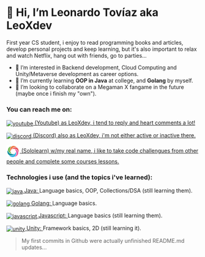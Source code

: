 # 👋 Hi, I’m Leonardo Tovíaz aka LeoXdev

First year CS student, i enjoy to read programming books and articles, develop personal projects and keep learning, but it's also important to relax and watch Netflix, hang out with friends, go to parties...

- 👀 I’m interested in Backend development, Cloud Computing and Unity/Metaverse development as career options.
- 🌱 I’m currently learning **OOP in Java** at college, and **Golang** by myself.
- 💞️ I’m looking to collaborate on a Megaman X fangame in the future (maybe once i finish my "own").
              <!-- Reach me section -->

<h3 align="left">You can reach me on:</h3>
<p align="left">
  
<a href="https://www.youtube.com/channel/UC2_GPZyj6cS1P0t7bizBOnA" target="_blank" rel="noopener noreferrer"><img align="center"
src="https://github.com/peterthehan/peterthehan/blob/main/assets/youtube.svg" alt="youtube" height="35" width="35" /> (Youtube) as LeoXdev, i tend to reply and heart comments a lot! </a>

<a href="https://discordapp.com/users/817916929574567936" target="_blank" rel="noopener noreferrer"><img align="center"
src="https://github.com/rahuldkjain/github-profile-readme-generator/blob/master/src/images/icons/Social/discord.svg" alt="discord" height="35" width="35" /> (Discord) also as LeoXdev, i'm not either active or inactive there. </a>

<a href="https://www.sololearn.com/profile/21587777" target="_blank" rel="noopener noreferrer"><img align="center"
src="https://raw.githubusercontent.com/LeoXdev/LeoXdev/main/img/sololearn-icon.png" alt="sololearn" height="35" width="35" /> (Sololearn) w/my real name, i like to take code challengues from other
people and complete some courses lessons. </a>



</p>


<h3 align="left">Technologies i use (and the topics i've learned):</h3>
<p align="left">
 
<a href="https://dev.java/" target="_blank" rel="noopener noreferrer"><img align="center"
src="https://github.com/rahuldkjain/github-profile-readme-generator/blob/master/src/images/icons/ProgrammingLanguages/java.svg" alt="java" height="40" width="40" /> Java: </a> Language basics, OOP, Collections/DSA (still learning them).

<a href="https://go.dev/" target="_blank" rel="noopener noreferrer"><img align="center"
src="https://github.com/rahuldkjain/github-profile-readme-generator/blob/master/src/images/icons/ProgrammingLanguages/go.svg" alt="golang" height="40" width="40" /> Golang: </a> Language basics<!--, Modules (still learning them)-->.
  
<a href="https://developer.mozilla.org/en-US/docs/Web/JavaScript" target="_blank" rel="noopener noreferrer"><img align="center"
src="https://github.com/rahuldkjain/github-profile-readme-generator/blob/master/src/images/icons/ProgrammingLanguages/javascript.svg" alt="javascript" height="40" width="40" /> Javascript: </a> Language basics (still learning them).
  
<a href="https://unity.com/developer-tools" target="_blank" rel="noopener noreferrer"><img align="center"
src="https://github.com/rahuldkjain/github-profile-readme-generator/blob/master/src/images/icons/GameEngines/unity.svg" alt="unity" height="40"
width="40" /> Unity: </a> Framework basics, 2D (still learning it).

</p>



> My first commits in Github were actually unfinished README.md updates...

<!---
LeoXdev/LeoXdev is a ✨ special ✨ repository because its `README.md` (this file) appears on your GitHub profile.
You can click the Preview link to take a look at your changes.
--->
